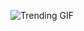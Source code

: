 
<!-- GIF_SECTION -->
![Trending GIF](https://media3.giphy.com/media/v1.Y2lkPThiYjIxNzcydWY5bjk5dGJlenVvOG4zajFjOW9reGtpdTBzcmFlcW41NDhud3d6ayZlcD12MV9naWZzX3NlYXJjaCZjdD1n/3ohzdYt5HYinIx13ji/giphy.gif)
<!-- END_GIF_SECTION -->
